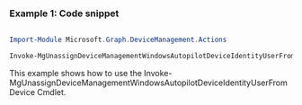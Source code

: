 ### Example 1: Code snippet

```powershell

Import-Module Microsoft.Graph.DeviceManagement.Actions

Invoke-MgUnassignDeviceManagementWindowsAutopilotDeviceIdentityUserFromDevice -WindowsAutopilotDeviceIdentityId $windowsAutopilotDeviceIdentityId

```
This example shows how to use the Invoke-MgUnassignDeviceManagementWindowsAutopilotDeviceIdentityUserFromDevice Cmdlet.

